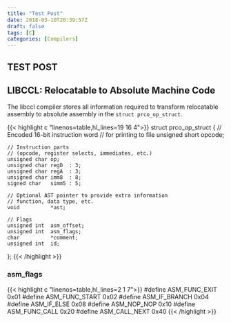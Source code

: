 ```yaml
---
title: "Test Post"
date: 2018-03-10T20:39:57Z
draft: false
tags: [C]
categories: [Compilers]
---
```

## TEST POST

## LIBCCL: Relocatable to Absolute Machine Code
The libccl compiler stores all information required to transform relocatable assembly to absolute assembly in the `struct prco_op_struct`.
<!--https://help.farbox.com/pygments.html-->
<div class="code">
{{< highlight c "linenos=table,hl_lines=19 16 4">}}
struct prco_op_struct {
    // Encoded 16-bit instruction word
    // for printing to file
    unsigned short opcode;

    // Instruction parts
    // (opcode, register selects, immediates, etc.)
    unsigned char op;
    unsigned char regD  : 3;
    unsigned char regA  : 3;
    unsigned char imm8  : 8;
    signed char   simm5 : 5;
    
    // Optional AST pointer to provide extra information
    // function, data type, etc.
    void          *ast;
    
    // Flags
    unsigned int  asm_offset;
    unsigned int  asm_flags;
    char          *comment;
    unsigned int  id;
};
{{< /highlight >}}
</div>

### asm_flags
<div class="code">
{{< highlight c "linenos=table,hl_lines=2 1 7">}}
#define ASM_FUNC_EXIT   0x01
#define ASM_FUNC_START  0x02
#define ASM_IF_BRANCH   0x04
#define ASM_IF_ELSE     0x08
#define ASM_NOP_NOP     0x10
#define ASM_FUNC_CALL   0x20
#define ASM_CALL_NEXT   0x40
{{< /highlight >}}
</div>

